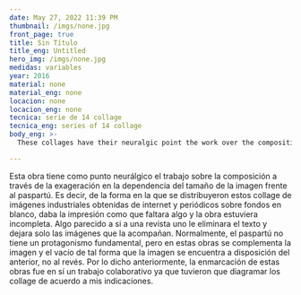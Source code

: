 ```yaml
---
date: May 27, 2022 11:39 PM
thumbnail: /imgs/none.jpg
front_page: true
title: Sin Título
title_eng: Untitled
hero_img: /imgs/none.jpg
medidas: variables
year: 2016
material: none
material_eng: none
locacion: none
locacion_eng: none
tecnica: serie de 14 collage 
tecnica_eng: series of 14 collage 
body_eng: >-
  These collages have their neuralgic point the work over the composition through the exaggeration in the reliance of the size of the image against the passepartout.  In other words, by the way these collages of industrial images obtained from the internet and newspapers over a white background were distributed, they give the impression that something is missing and the work is incomplete.  Something similar as if in a magazine one eliminates the text and leaves only the images that come along with it.  Normally, the passepartout doesn’t have protagonism, but in these works, the images complement the emptiness in such a way that the image is made available to the above, not the other way around.  In view of the above, the framing of these works was in itself a collaborative job because they had to format the collages based on my instructions. 

---
```

Esta obra tiene como punto neurálgico el trabajo sobre la composición a través de la exageración en la dependencia del tamaño de la imagen frente al paspartú.  Es decir, de la forma en la que se distribuyeron estos collage de imágenes industriales obtenidas de internet y periódicos sobre fondos en blanco, daba la impresión como que faltara algo y la obra estuviera incompleta.  Algo parecido a si a una revista uno le eliminara el texto y dejara solo las imágenes que la acompañan.  Normalmente, el paspartú no tiene un protagonismo fundamental, pero en estas obras se complementa la imagen y el vacío de tal forma que la imagen se encuentra a disposición del anterior, no al revés. Por lo dicho anteriormente, la enmarcación de estas obras fue en sí un trabajo colaborativo ya que tuvieron que diagramar los collage de acuerdo a mis indicaciones.